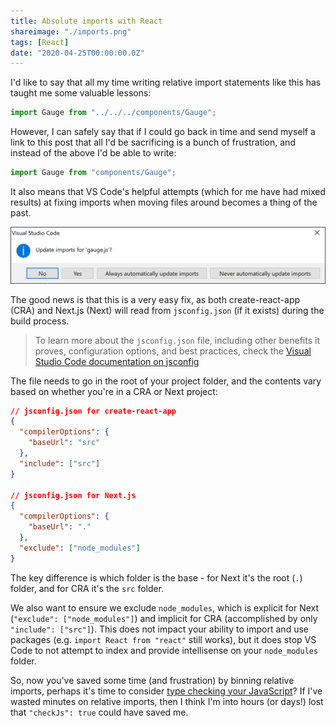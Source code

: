 ```yaml
---
title: Absolute imports with React
shareimage: "./imports.png"
tags: [React]
date: "2020-04-25T00:00:00.0Z"
---
```

I'd like to say that all my time writing relative import statements like this has taught me some valuable lessons:

```js
import Gauge from "../../../components/Gauge";
```

However, I can safely say that if I could go back in time and send myself a link to this post that all I'd be sacrificing is a bunch of frustration, and instead of the above I'd be able to write:

```js
import Gauge from "components/Gauge";
```

It also means that VS Code's helpful attempts (which for me have had mixed results) at fixing imports when moving files around becomes a thing of the past.

![VS Code updating imports](./imports.png)

The good news is that this is a very easy fix, as both create-react-app (CRA) and Next.js (Next) will read from `jsconfig.json` (if it exists) during the build process.

> To learn more about the `jsconfig.json` file, including other benefits it proves, configuration options, and best practices, check the [Visual Studio Code documentation on jsconfig][jsconfig docs]

The file needs to go in the root of your project folder, and the contents vary based on whether you're in a CRA or Next project:

```json
// jsconfig.json for create-react-app
{
  "compilerOptions": {
    "baseUrl": "src"
  },
  "include": ["src"]
}

// jsconfig.json for Next.js
{
  "compilerOptions": {
    "baseUrl": "."
  },
  "exclude": ["node_modules"]
}
```

The key difference is which folder is the base - for Next it's the root (`.`) folder, and for CRA it's the `src` folder.

We also want to ensure we exclude `node_modules`, which is explicit for Next (`"exclude": ["node_modules"]`) and implicit for CRA (accomplished by only `"include": ["src"]`).  This does not impact your ability to import and use packages (e.g. `import React from "react"` still works), but it does stop VS Code to not attempt to index and provide intellisense on your `node_modules` folder.

So, now you've saved some time (and frustration) by binning relative imports, perhaps it's time to consider [type checking your JavaScript][type check js]?  If I've wasted minutes on relative imports, then I think I'm into hours (or days!) lost that `"checkJs": true` could have saved me.

[jsconfig docs]: https://code.visualstudio.com/docs/languages/jsconfig
[type check js]: https://code.visualstudio.com/docs/nodejs/working-with-javascript#_type-checking-javascript